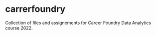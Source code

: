# carrerfoundry
Collection of files and assignements for Career Foundry Data Analytics course 2022.
